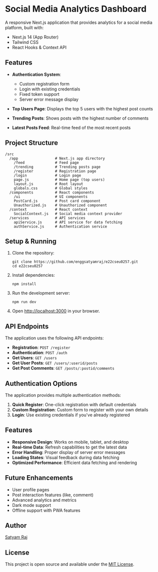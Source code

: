 # Social Media Analytics Dashboard

A responsive Next.js application that provides analytics for a social media platform, built with:

- Next.js 14 (App Router)
- Tailwind CSS
- React Hooks & Context API

## Features

- **Authentication System**:
  - Custom registration form
  - Login with existing credentials
  - Fixed token support
  - Server error message display

- **Top Users Page**: Displays the top 5 users with the highest post counts
- **Trending Posts**: Shows posts with the highest number of comments
- **Latest Posts Feed**: Real-time feed of the most recent posts

## Project Structure

```
/src
  /app                 # Next.js app directory
    /feed              # Feed page
    /trending          # Trending posts page
    /register          # Registration page
    /login             # Login page
    page.js            # Home page (top users)
    layout.js          # Root layout
    globals.css        # Global styles
  /components          # React components
    /ui                # UI components
    PostCard.js        # Post card component
    Unauthorized.js    # Unauthorized component
  /context             # React context
    SocialContext.js   # Social media context provider
  /services            # API services
    apiService.js      # API service for data fetching
    authService.js     # Authentication service
```

## Setup & Running

1. Clone the repository:
   ```
   git clone https://github.com/enggsatyamraj/e22cseu0257.git
   cd e22cseu0257
   ```

2. Install dependencies:
   ```
   npm install
   ```

3. Run the development server:
   ```
   npm run dev
   ```

4. Open [http://localhost:3000](http://localhost:3000) in your browser.

## API Endpoints

The application uses the following API endpoints:

- **Registration**: `POST /register`
- **Authentication**: `POST /auth`
- **Get Users**: `GET /users`
- **Get User Posts**: `GET /users/:userid/posts`
- **Get Post Comments**: `GET /posts/:postid/comments`

## Authentication Options

The application provides multiple authentication methods:

1. **Quick Register**: One-click registration with default credentials
2. **Custom Registration**: Custom form to register with your own details
3. **Login**: Use existing credentials if you've already registered

## Features

- **Responsive Design**: Works on mobile, tablet, and desktop
- **Real-time Data**: Refresh capabilities to get the latest data
- **Error Handling**: Proper display of server error messages
- **Loading States**: Visual feedback during data fetching
- **Optimized Performance**: Efficient data fetching and rendering

## Future Enhancements

- User profile pages
- Post interaction features (like, comment)
- Advanced analytics and metrics
- Dark mode support
- Offline support with PWA features

## Author

[Satyam Raj](https://github.com/enggsatyamraj)

## License

This project is open source and available under the [MIT License](LICENSE).
